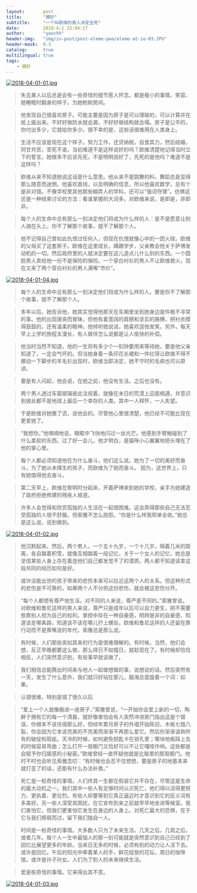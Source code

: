 ```yaml
---
layout:       post
title:        "摘抄"
subtitle:     "一个叫欧维的男人决定去死"
date:         2018-4-1 23:04:17
author:       "yaochh"
header-img:   "img/in-post/post-eleme-pwa/eleme-at-io-03.JPG"
header-mask:  0.3
catalog:      true
multilingual: true
tags:
    - 摘抄
---
```


[![2018-04-01-01.jpg](https://i.loli.net/2018/04/01/5ac0fc1a5293a.jpg)](https://i.loli.net/2018/04/01/5ac0fc1a5293a.jpg)


>失去某人以后总是会有一些奇怪的细节惹人怀念。都是极小的事情。笑容、她睡眠时翻身的样子。为她粉刷房间。

>他发现自己很喜欢房子。可能主要是因为房子是可以理喻的，可以计算并在纸上画出来。不好好做防水就会漏，不好好做结构就会塌。房子是公平的，你付出多少，它就给你多少。很不幸的是，这些话很难用在人类身上。

>生活不应该是现在这个样子。努力工作，还贷纳税，自食其力，然后结婚，同甘共苦，至死不渝，当初难道不是这样说好的吗？欧维清楚地记得当时立下的誓言。她根本不应该先死，不是明明说好了，先死的是他吗？难道不是这样吗？

>欧维从来不知道她说这话是什么意思。他从来不是跳舞的料，舞蹈总是显得那么随意而迷惘。他喜欢直线，以及明确的信息，所以他喜欢数学，总有个是非对错。不像学校里其他那些糊弄人的学科，还可以“强词夺理”。仿佛这还是一种结束讨论的方法：看谁掌握的大词多。对欧维来说，是即是，非即非。

>每个人的生命中总有那么一刻决定他们将成为什么样的人：是不是愿意让别人骑在头上。你不了解那个故事，就不了解那个人。

>他不记得自己曾如此仇恨过任何人，但现在仇恨就像心中的一团火球。欧维的父母买了这套房子。欧维在这里成长，蹒跚学步，父亲教会他关于萨博发动机的一切。然后政府里的人就决定要在这儿造点儿什么别的东西。一个圆脸男人卖给他一份不是保险的保险。一个穿白衬衫的男人不让欧维救火，现在又来了两个穿白衬衫的男人满嘴“市价”。

[![2018-04-01-04.jpg](https://i.loli.net/2018/04/01/5ac0fc1d83e27.jpg)](https://i.loli.net/2018/04/01/5ac0fc1d83e27.jpg)

>每个人的生命中总有那么一刻决定他们将成为什么样的人。要是你不了解那个故事，就不了解那个人。

>多年以后，她告诉他，她其实觉得他那天在车厢里坐到她身边是件极不寻常的事。他的出现唐突而冒昧，但他有着宽阔的肩膀和坚实的胳膊，把衬衣撑得鼓鼓的。还有温柔的眼神。他倾听她说话，她喜欢逗他发笑。另外，每天早上上学的旅程太漫长，有人做伴怎么说都是让人愉快的补偿。

>他当时当然不知道，他的一生将有多少个一刻钟要用来等待她，要是他父亲知道了，一定会气坏的。但当她身着一条印花长裙和一件红得让欧维不得不挪动一下脚步的羊毛衫出现时，欧维当即决定，她不守时的毛病也可以原谅。

>要是有人问起，他会说，在她之前，他没有生活。之后也没有。

>两个男人透过车窗玻璃彼此注视着，就像在末日的荒漠上迎面相遇，并意识到彼此都不是地球上最后一个幸存的人类。其中一人释怀，一人失望。

>于是欧维对她撒了谎，说他会的。尽管他心里很清楚，他已经不可能比现在更爱她了。

>“我想你。”他喃喃地说，眼眶中飞快地闪过一丝光芒。他感到手臂触碰到了什么柔软的东西。过了好一会儿，他才明白，是猫咪小心翼翼地把头埋在了他的掌心里。

>每个人都必须知道他在为什么奋斗，他们这么说。她为了一切的美好而奋斗，为了她从未降生的孩子，而欧维为了她而奋斗。 因为，这世界上，只有她值得他去奋斗。

>第二天早上，欧维在黎明时分起床，开着萨博来到她的学校，亲手为她建造了政府拒绝修建的残疾人坡道。

>许多人会觉得和欣赏孤独的人生活在一起很困难。这会弄得那些自己无法忍受孤独的人很不舒服。但索雅不怎么抱怨。“你是什么样我照单全收。”她总是这么说，说到做到。

[![2018-04-01-02.jpg](https://i.loli.net/2018/04/05/5ac574c06570f.jpg)](https://i.loli.net/2018/04/05/5ac574c06570f.jpg)

<!-- <p style="font-size:16px">图片来源：创意人插画/Cony</p> -->

>他沉默起来。然后，两个男人，一个五十九岁，一个十几岁，隔着几米的距离，各自踹着积雪，就像互相踹着一段记忆，关于一个女人的记忆，她总是坚信某些人身上存在着连他们自己都发觉不了的潜质。两人都不知道该拿这段共同的经历如何是好。

>或许没能出世的孩子带来的悲伤本来可以拉近这两个人的关系。但这种形式的悲伤是不可靠的，如果两个人不分担这份悲伤，就会被这悲伤分开。

>“每个人都想有尊严地生活。对不同的人来说，尊严是不同的。”索雅曾说。对欧维和鲁尼这样的男人来说，尊严只是成年以后可以自力更生，把不需要依靠别人视为自己的权利。掌控中存在一种自豪感，明辨是非的自豪感，知道该走哪条路，知道该不该在哪儿拧上螺丝。欧维和鲁尼这样的人还留在靠行动而不是靠嘴说的年代，索雅总是那么说。

>有时候，人们那些突如其来的行为是很难理解的。有时候，当然，他们会想，反正早晚都要这么做，那么择日不如撞日，就趁现在了。有时候却恰恰相反，人们突然意识到，有些事早就该做了。

>我们相信总能腾出时间来与他人一起做想做的事，说想说的话。然后突然有一天，发生了什么意外，我们就只好站在那儿，脑海总盘旋着一个词：如果。

>认错很难，特别是错了很久以后

>“爱上一个人就像搬进一座房子，”索雅曾说，“一开始你会爱上新的一切，陶醉于拥有它的每一个清晨，就好像害怕会有人突然冲进房门指出这是个错误，你根本不该住得那么好。但经年累月房子的外墙开始陈旧，木板七翘八裂，你会因为它本该完美的不完美而渐渐不再那么爱它。然后你渐渐谙熟所有的破绽和瑕疵。天冷的时候，如何避免钥匙卡在锁孔里；哪块地板踩上去的时候容易弯曲；怎么打开一扇橱门又恰好可以不让它嘎吱作响。这些都是会赋予你归属感的小秘密。”欧维曾经一直怀疑他就是比喻里的那扇橱门。他时不时也会听见索雅念叨：“有时候也会忍不住想想，要是房子的地基本来就打歪了的话，还能有什么办法补救。”

>死亡是一桩奇怪的事情。人们终其一生都在假装它并不存在，尽管这是生命的最大动机之一。我们其中一些人有足够时间认识死亡，他们得以活得更努力、更执着、更壮烈。有些人却要等到它真正逼近时才意识到它的反义词有多美好。另一些人深受其困扰，在它宣布到来之前就早早地坐进等候室。我们害怕它，但我们更害怕它发生在身边的人身上。对死亡最大的恐惧，在于它与我们擦肩而过，留下我们独自一人。

>时间是一桩奇怪的事情。大多数人只为了未来生活。几天之后，几周之后，或者几年。每个人一生中最恼人的那一刻可能就是突然意识到自己已经到了回忆比展望更多的年龄。当来日无多的时候，必须有别的动力让人活下去。或许是回忆。午后的阳光中牵着某人的手，鲜花绽放的花坛，周日的咖啡馆。或许是孙子孙女。人们为了别人的未来继续生活。

>爱是桩奇怪的事情。它来得出其不意。

[![2018-04-01-03.jpg](https://i.loli.net/2018/04/05/5ac574c0a0076.jpg)](https://i.loli.net/2018/04/05/5ac574c0a0076.jpg)



